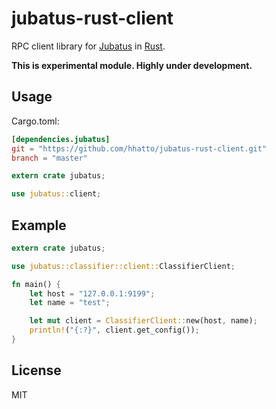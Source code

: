 jubatus-rust-client
===================

RPC client library for [Jubatus](http://jubat.us/) in [Rust](https://www.rust-lang.org/). 

**This is experimental module. Highly under development.**

## Usage

Cargo.toml:

```toml
[dependencies.jubatus]
git = "https://github.com/hhatto/jubatus-rust-client.git"
branch = "master"
```

```rust
extern crate jubatus;

use jubatus::client;
```

## Example

```rust
extern crate jubatus;

use jubatus::classifier::client::ClassifierClient;

fn main() {
    let host = "127.0.0.1:9199";
    let name = "test";

    let mut client = ClassifierClient::new(host, name);
    println!("{:?}", client.get_config());
}
```

## License

MIT
